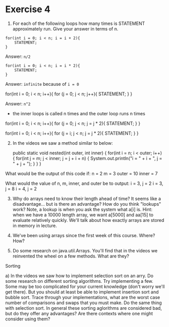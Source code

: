 # Exercise 4

1) For each of the following loops how many times is STATEMENT approximately run. Give your answer in terms of n. 
```
for(int i = 0; i < n; i = i + 2){
	STATEMENT;
}
```
Answer: `n/2`
```
for(int i = 0; i < n; i = i * 2){
	STATEMENT;
}
```
Answer: `infinite` because of `i = 0`


for(int i = 0; i < n; i++){
	for (j = 0; j < n; j++){
		STATEMENT;
	}
}

Answer: `n^2`
- the inner loops is called n times and the outer loop runs n times


for(int i = 0; i < n; i++){
	for (j = 0; j < n; j = j * 2){
		STATEMENT;
	}
}

for(int i = 0; i < n; i++){
	for (j = i; j < n; j = j * 2){
		STATEMENT;
	}
}


2) In the videos we saw a method similar to below:

	public static void nested(int outer, int inner) {
		for(int i = n; i < outer; i++) {
			for(int j = m; j < inner; j = j + i + n) {
				System.out.println("i = " + i + ", j = " + j + ");
			}
		}
	}

What would be the output of this code if:
n = 2
m = 3
outer = 10
inner = 7

What would the value of n, m, inner, and outer be to output:
i = 3, j = 2
i = 3, j = 8
i = 4, j = 2

3) Why do arrays need to know their length ahead of time? It seems like a disadvantage... but is there an advantage? How do you think "lookups" work? Note, a lookup is when you ask the system what a[i] is. Hint: when we have a 10000 length array, we want a[5000] and aa[15] to evaluate relatively quickly. We'll talk about how exactly arrays are stored in memory in lecture.

4) We've been using arrays since the first week of this course. Where? How?

5) Do some research on java.util.Arrays. You'll find that in the videos we reinvented the wheel on a few methods. What are they? 

Sorting

a) In the videos we saw how to implement selection sort on an arry. Do some research on different sorting algorithms. Try implementing a few. Some may be too complicated for your current knowledge (don't worry we'll get there). But you should at least be able to implement insertion sort and bubble sort. Trace through your implementations, what are the worst case number of comparisons and swaps that you must make. Do the same thing with selection sort. In general these sorting aglorithms are considered bad, but do they offer any advantages? Are there contexts where one might consider using them?
